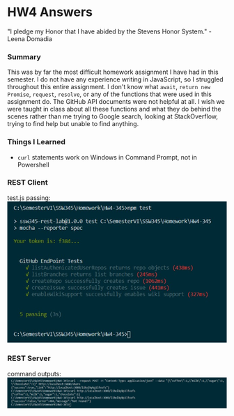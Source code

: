 # HW4 Answers
"I pledge my Honor that I have abided by the Stevens Honor System." - Leena Domadia

### Summary
This was by far the most difficult homework assignment I have had in this semester. I do not have any experience writing in JavaScript, so I struggled throughout this entire assignment. I don't know what `await`, `return new Promise`, `request`, `resolve`, or any of the functions that were used in this assignment do. The GitHub API documents were not helpful at all. I wish we were taught in class about all these functions and what they do behind the scenes rather than me trying to Google search, looking at StackOverflow, trying to find help but unable to find anything.

### Things I Learned
* `curl` statements work on Windows in Command Prompt, not in Powershell

### REST Client
test.js passing:
![REST_Client](REST_Client.jpg)

### REST Server
command outputs:
![REST_Server](REST_Server.jpg)